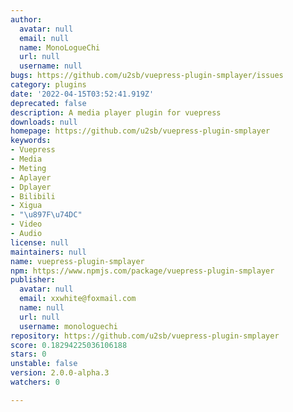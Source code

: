 ```yaml
---
author:
  avatar: null
  email: null
  name: MonoLogueChi
  url: null
  username: null
bugs: https://github.com/u2sb/vuepress-plugin-smplayer/issues
category: plugins
date: '2022-04-15T03:52:41.919Z'
deprecated: false
description: A media player plugin for vuepress
downloads: null
homepage: https://github.com/u2sb/vuepress-plugin-smplayer
keywords:
- Vuepress
- Media
- Meting
- Aplayer
- Dplayer
- Bilibili
- Xigua
- "\u897F\u74DC"
- Video
- Audio
license: null
maintainers: null
name: vuepress-plugin-smplayer
npm: https://www.npmjs.com/package/vuepress-plugin-smplayer
publisher:
  avatar: null
  email: xxwhite@foxmail.com
  name: null
  url: null
  username: monologuechi
repository: https://github.com/u2sb/vuepress-plugin-smplayer
score: 0.18294225036106188
stars: 0
unstable: false
version: 2.0.0-alpha.3
watchers: 0

---
```



